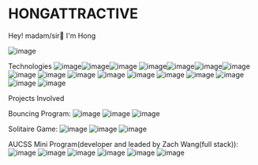 # HONGATTRACTIVE
Hey! madam/sir👋 I'm Hong 

![image](https://user-images.githubusercontent.com/78581470/141403403-3ae49126-84c8-4f92-9ac4-aea91ac909ee.png)

Technologies
                  ![image](https://user-images.githubusercontent.com/78581470/141402736-f0dd71e9-0924-4a86-9a6e-726ded0e6907.png)![image](https://user-images.githubusercontent.com/78581470/141403555-cc1e062b-d0fa-4191-9f8b-6ee97dd6af9b.png)![image](https://user-images.githubusercontent.com/78581470/141403593-cd635e5b-a88d-4bcc-b584-23b0aa64bc0e.png) ![image](https://user-images.githubusercontent.com/78581470/141403633-129a8b8e-3974-4514-a1be-0c0720149d9c.png)![image](https://user-images.githubusercontent.com/78581470/141403719-6d3e200e-57d1-4832-8228-708256b09756.png)![image](https://user-images.githubusercontent.com/78581470/141403734-69b4cf98-8cbb-4165-9cc3-046f69d79958.png)![image](https://user-images.githubusercontent.com/78581470/141403756-eea5bb2f-0528-4d89-8048-9da701f3339b.png)
![image](https://user-images.githubusercontent.com/78581470/141403804-fbb6be9c-7b39-467c-8a8d-244d154844ed.png)
![image](https://user-images.githubusercontent.com/78581470/141403847-7c10fb40-4025-41d2-847a-fb3fb8241fa7.png)
![image](https://user-images.githubusercontent.com/78581470/141404024-72dd5c91-1bad-47c1-a986-73bff02f1a9f.png)
![image](https://user-images.githubusercontent.com/78581470/141404047-12eebe16-c64e-4342-b031-22edebb54871.png)
![image](https://user-images.githubusercontent.com/78581470/141404058-f3968407-7bb7-4538-a6d5-c33679148e47.png)
![image](https://user-images.githubusercontent.com/78581470/141404081-016a6de2-e2ee-439a-8f9c-51340476bf40.png)
![image](https://user-images.githubusercontent.com/78581470/141404106-7c57a209-8094-4f7c-9b15-0b71fadafdc0.png)
![image](https://user-images.githubusercontent.com/78581470/141404113-df4e7028-8beb-482f-b6d8-901cf67b003e.png)
![image](https://user-images.githubusercontent.com/78581470/141404129-767602ea-30f5-4179-8f08-3d6901b845e7.png)
![image](https://user-images.githubusercontent.com/78581470/141404137-694dedf6-c640-4c9b-880c-69acb62c605c.png)

Projects Involved
  
 Bouncing Program:
    ![image](https://user-images.githubusercontent.com/78581470/141404322-9ed8609c-b1a5-4b99-953d-d01be7e241ec.png)
    ![image](https://user-images.githubusercontent.com/78581470/141404337-514a3c85-5ec5-40b0-bf61-10f0a219e5d9.png)
    ![image](https://user-images.githubusercontent.com/78581470/141404371-6acbae07-18e1-411f-b093-376af77f4526.png)
    
    
Solitaire Game:
    ![image](https://user-images.githubusercontent.com/78581470/141404429-4a028250-e302-4640-a91c-fcb7b5afcbbf.png)
    ![image](https://user-images.githubusercontent.com/78581470/141404453-6982781f-8157-4072-b43d-78bf817469c0.png)
    ![image](https://user-images.githubusercontent.com/78581470/141404467-356e34c5-7527-4d2f-9df9-48361845cd95.png)
    
    
AUCSS Mini Program(developer and leaded by Zach Wang(full stack)):
    ![image](https://user-images.githubusercontent.com/78581470/141404681-64332187-bb87-421f-a9e2-7c96bb0a341f.png)
    ![image](https://user-images.githubusercontent.com/78581470/141404704-ef6d1a94-e5cd-4de0-aec1-51a4594ee5c7.png)
    ![image](https://user-images.githubusercontent.com/78581470/141404728-efbda6b5-8371-4a02-b902-27314e7c5f15.png)
    ![image](https://user-images.githubusercontent.com/78581470/141404744-a845c687-72c9-4feb-8075-d8b4c63e340e.png)
    ![image](https://user-images.githubusercontent.com/78581470/141404778-1afd840c-1e92-4503-b898-98c74ccf9294.png)
    ![image](https://user-images.githubusercontent.com/78581470/141404825-43910b7e-a3fe-41f3-b452-4b179aaa2576.png)







